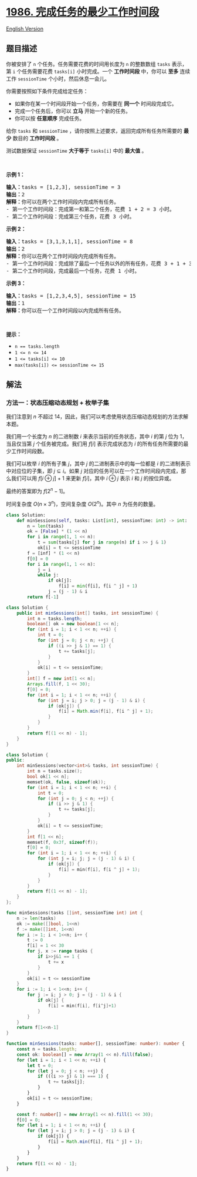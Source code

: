 # [1986. 完成任务的最少工作时间段](https://leetcode.cn/problems/minimum-number-of-work-sessions-to-finish-the-tasks)

[English Version](/solution/1900-1999/1986.Minimum%20Number%20of%20Work%20Sessions%20to%20Finish%20the%20Tasks/README_EN.md)

<!-- tags:位运算,数组,动态规划,回溯,状态压缩 -->

<!-- difficulty:中等 -->

## 题目描述

<!-- 这里写题目描述 -->

<p>你被安排了 <code>n</code>&nbsp;个任务。任务需要花费的时间用长度为 <code>n</code>&nbsp;的整数数组&nbsp;<code>tasks</code>&nbsp;表示，第 <code>i</code>&nbsp;个任务需要花费&nbsp;<code>tasks[i]</code>&nbsp;小时完成。一个 <strong>工作时间段</strong>&nbsp;中，你可以 <strong>至多</strong>&nbsp;连续工作&nbsp;<code>sessionTime</code>&nbsp;个小时，然后休息一会儿。</p>

<p>你需要按照如下条件完成给定任务：</p>

<ul>
	<li>如果你在某一个时间段开始一个任务，你需要在 <strong>同一个</strong>&nbsp;时间段完成它。</li>
	<li>完成一个任务后，你可以 <strong>立马</strong>&nbsp;开始一个新的任务。</li>
	<li>你可以按 <strong>任意顺序</strong>&nbsp;完成任务。</li>
</ul>

<p>给你&nbsp;<code>tasks</code> 和&nbsp;<code>sessionTime</code>&nbsp;，请你按照上述要求，返回完成所有任务所需要的&nbsp;<strong>最少</strong>&nbsp;数目的&nbsp;<strong>工作时间段</strong>&nbsp;。</p>

<p>测试数据保证&nbsp;<code>sessionTime</code> <strong>大于等于</strong>&nbsp;<code>tasks[i]</code>&nbsp;中的&nbsp;<strong>最大值</strong>&nbsp;。</p>

<p>&nbsp;</p>

<p><strong>示例 1：</strong></p>

<pre><b>输入：</b>tasks = [1,2,3], sessionTime = 3
<b>输出：</b>2
<b>解释：</b>你可以在两个工作时间段内完成所有任务。
- 第一个工作时间段：完成第一和第二个任务，花费 1 + 2 = 3 小时。
- 第二个工作时间段：完成第三个任务，花费 3 小时。
</pre>

<p><strong>示例 2：</strong></p>

<pre><b>输入：</b>tasks = [3,1,3,1,1], sessionTime = 8
<b>输出：</b>2
<b>解释：</b>你可以在两个工作时间段内完成所有任务。
- 第一个工作时间段：完成除了最后一个任务以外的所有任务，花费 3 + 1 + 3 + 1 = 8 小时。
- 第二个工作时间段，完成最后一个任务，花费 1 小时。
</pre>

<p><strong>示例 3：</strong></p>

<pre><b>输入：</b>tasks = [1,2,3,4,5], sessionTime = 15
<b>输出：</b>1
<b>解释：</b>你可以在一个工作时间段以内完成所有任务。
</pre>

<p>&nbsp;</p>

<p><strong>提示：</strong></p>

<ul>
	<li><code>n == tasks.length</code></li>
	<li><code>1 &lt;= n &lt;= 14</code></li>
	<li><code>1 &lt;= tasks[i] &lt;= 10</code></li>
	<li><code>max(tasks[i]) &lt;= sessionTime &lt;= 15</code></li>
</ul>

## 解法

### 方法一：状态压缩动态规划 + 枚举子集

我们注意到 $n$ 不超过 $14$，因此，我们可以考虑使用状态压缩动态规划的方法求解本题。

我们用一个长度为 $n$ 的二进制数 $i$ 来表示当前的任务状态，其中 $i$ 的第 $j$ 位为 $1$，当且仅当第 $j$ 个任务被完成。我们用 $f[i]$ 表示完成状态为 $i$ 的所有任务所需要的最少工作时间段数。

我们可以枚举 $i$ 的所有子集 $j$，其中 $j$ 的二进制表示中的每一位都是 $i$ 的二进制表示中对应位的子集，即 $j \subseteq i$。如果 $j$ 对应的任务可以在一个工作时间段内完成，那么我们可以用 $f[i \oplus j] + 1$ 来更新 $f[i]$，其中 $i \oplus j$ 表示 $i$ 和 $j$ 的按位异或。

最终的答案即为 $f[2^n - 1]$。

时间复杂度 $O(n \times 3^n)$，空间复杂度 $O(2^n)$。其中 $n$ 为任务的数量。

<!-- tabs:start -->

```python
class Solution:
    def minSessions(self, tasks: List[int], sessionTime: int) -> int:
        n = len(tasks)
        ok = [False] * (1 << n)
        for i in range(1, 1 << n):
            t = sum(tasks[j] for j in range(n) if i >> j & 1)
            ok[i] = t <= sessionTime
        f = [inf] * (1 << n)
        f[0] = 0
        for i in range(1, 1 << n):
            j = i
            while j:
                if ok[j]:
                    f[i] = min(f[i], f[i ^ j] + 1)
                j = (j - 1) & i
        return f[-1]
```

```java
class Solution {
    public int minSessions(int[] tasks, int sessionTime) {
        int n = tasks.length;
        boolean[] ok = new boolean[1 << n];
        for (int i = 1; i < 1 << n; ++i) {
            int t = 0;
            for (int j = 0; j < n; ++j) {
                if ((i >> j & 1) == 1) {
                    t += tasks[j];
                }
            }
            ok[i] = t <= sessionTime;
        }
        int[] f = new int[1 << n];
        Arrays.fill(f, 1 << 30);
        f[0] = 0;
        for (int i = 1; i < 1 << n; ++i) {
            for (int j = i; j > 0; j = (j - 1) & i) {
                if (ok[j]) {
                    f[i] = Math.min(f[i], f[i ^ j] + 1);
                }
            }
        }
        return f[(1 << n) - 1];
    }
}
```

```cpp
class Solution {
public:
    int minSessions(vector<int>& tasks, int sessionTime) {
        int n = tasks.size();
        bool ok[1 << n];
        memset(ok, false, sizeof(ok));
        for (int i = 1; i < 1 << n; ++i) {
            int t = 0;
            for (int j = 0; j < n; ++j) {
                if (i >> j & 1) {
                    t += tasks[j];
                }
            }
            ok[i] = t <= sessionTime;
        }
        int f[1 << n];
        memset(f, 0x3f, sizeof(f));
        f[0] = 0;
        for (int i = 1; i < 1 << n; ++i) {
            for (int j = i; j; j = (j - 1) & i) {
                if (ok[j]) {
                    f[i] = min(f[i], f[i ^ j] + 1);
                }
            }
        }
        return f[(1 << n) - 1];
    }
};
```

```go
func minSessions(tasks []int, sessionTime int) int {
	n := len(tasks)
	ok := make([]bool, 1<<n)
	f := make([]int, 1<<n)
	for i := 1; i < 1<<n; i++ {
		t := 0
		f[i] = 1 << 30
		for j, x := range tasks {
			if i>>j&1 == 1 {
				t += x
			}
		}
		ok[i] = t <= sessionTime
	}
	for i := 1; i < 1<<n; i++ {
		for j := i; j > 0; j = (j - 1) & i {
			if ok[j] {
				f[i] = min(f[i], f[i^j]+1)
			}
		}
	}
	return f[1<<n-1]
}
```

```ts
function minSessions(tasks: number[], sessionTime: number): number {
    const n = tasks.length;
    const ok: boolean[] = new Array(1 << n).fill(false);
    for (let i = 1; i < 1 << n; ++i) {
        let t = 0;
        for (let j = 0; j < n; ++j) {
            if (((i >> j) & 1) === 1) {
                t += tasks[j];
            }
        }
        ok[i] = t <= sessionTime;
    }

    const f: number[] = new Array(1 << n).fill(1 << 30);
    f[0] = 0;
    for (let i = 1; i < 1 << n; ++i) {
        for (let j = i; j > 0; j = (j - 1) & i) {
            if (ok[j]) {
                f[i] = Math.min(f[i], f[i ^ j] + 1);
            }
        }
    }
    return f[(1 << n) - 1];
}
```

<!-- tabs:end -->

<!-- end -->

